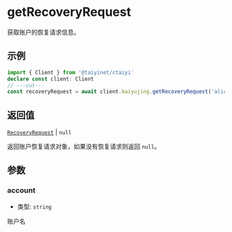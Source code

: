 # getRecoveryRequest

获取账户的恢复请求信息。

## 示例

```ts twoslash
import { Client } from '@taiyinet/ctaiyi'
declare const client: Client
// ---cut---
const recoveryRequest = await client.baiyujing.getRecoveryRequest('alice')
```

## 返回值

[`RecoveryRequest`](/reference/types#recoveryrequest) | `null`

返回账户恢复请求对象，如果没有恢复请求则返回 `null`。

## 参数

### account

- 类型: `string`

账户名
